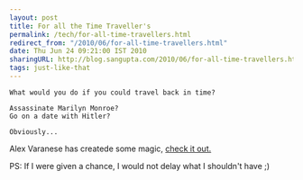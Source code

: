 ```yaml
---
layout: post
title: For all the Time Traveller's
permalink: /tech/for-all-time-travellers.html
redirect_from: "/2010/06/for-all-time-travellers.html"
date: Thu Jun 24 09:21:00 IST 2010
sharingURL: http://blog.sangupta.com/2010/06/for-all-time-travellers.html
tags: just-like-that
---
```




    What would you do if you could travel back in time? 

    Assassinate Marilyn Monroe? 
    Go on a date with Hitler? 

    Obviously...

Alex Varanese has createde some magic, 
<a href="http://www.behance.net/Gallery/ALT1977-WE-ARE-NOT-TIME-TRAVELERS/545221">check it out.</a>

PS: If I were given a chance, I would not delay what I shouldn't have ;)
